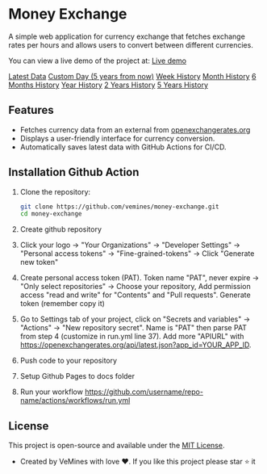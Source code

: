 # Money Exchange

A simple web application for currency exchange that fetches exchange rates per hours and allows users to convert between different currencies.

You can view a live demo of the project at: [Live demo](https://vemines.github.io/money-exchange)

[Latest Data](https://raw.githubusercontent.com/vemines/money-exchange/main/latest/data.json)
[Custom Day (5 years from now)](https://raw.githubusercontent.com/vemines/money-exchange/main/data/2025-04-30.json)
[Week History](https://raw.githubusercontent.com/vemines/money-exchange/main/history/week.json)
[Month History](https://raw.githubusercontent.com/vemines/money-exchange/main/history/month.json)
[6 Months History](https://raw.githubusercontent.com/vemines/money-exchange/main/history/6m.json)
[Year History](https://raw.githubusercontent.com/vemines/money-exchange/main/history/year.json)
[2 Years History](https://raw.githubusercontent.com/vemines/money-exchange/main/history/2y.json)
[5 Years History](https://raw.githubusercontent.com/vemines/money-exchange/main/history/5y.json)

## Features

- Fetches currency data from an external from [openexchangerates.org](openexchangerates.org)
- Displays a user-friendly interface for currency conversion.
- Automatically saves latest data with GitHub Actions for CI/CD.

## Installation Github Action

1. Clone the repository:

   ```bash
   git clone https://github.com/vemines/money-exchange.git
   cd money-exchange
   ```

2. Create github repository

3. Click your logo -> "Your Organizations" -> "Developer Settings" -> "Personal access tokens" -> "Fine-grained-tokens" -> Click "Generate new token"

4. Create personal access token (PAT). Token name "PAT", never expire -> "Only select repositories" -> Choose your repository, Add permission access "read and write" for "Contents" and "Pull requests". Generate token (remember copy it)

5. Go to Settings tab of your project, click on "Secrets and variables" -> "Actions" -> "New repository secret". Name is "PAT" then parse PAT from step 4 (customize in run.yml line 37). Add more "APIURL" with https://openexchangerates.org/api/latest.json?app_id=YOUR_APP_ID.

6. Push code to your repository

7. Setup Github Pages to docs folder

8. Run your workflow https://github.com/username/repo-name/actions/workflows/run.yml

## License

This project is open-source and available under the [MIT License](LICENSE).

- Created by VeMines with love ❤️. If you like this project please star ⭐ it
